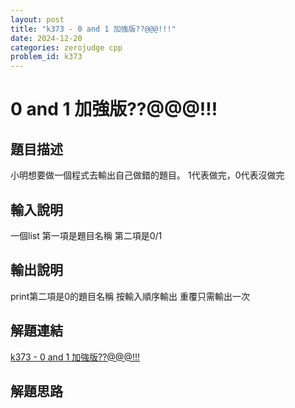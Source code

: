 ```yaml
---
layout: post
title: "k373 - 0 and 1 加強版??@@@!!!"
date: 2024-12-20
categories: zerojudge cpp
problem_id: k373
---
```


# 0 and 1 加強版??@@@!!!

## 題目描述

小明想要做一個程式去輸出自己做錯的題目。
1代表做完，0代表沒做完

## 輸入說明

一個list
第一項是題目名稱
第二項是0/1

## 輸出說明

print第二項是0的題目名稱
按輸入順序輸出 重覆只需輸出一次

## 解題連結

[k373 - 0 and 1 加強版??@@@!!!](https://zerojudge.tw/ShowProblem?problemid=k373)

## 解題思路

